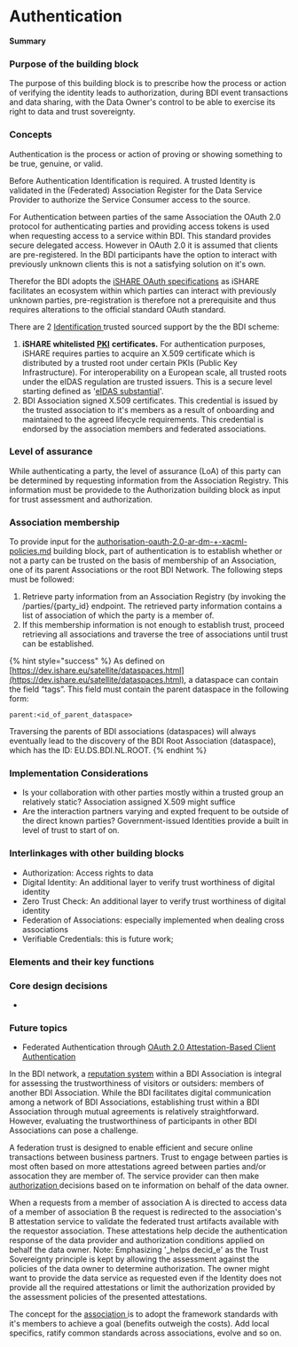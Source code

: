 # Authentication

**Summary**

### Purpose of the building block&#x20;

The purpose of this building block is to prescribe how the process or action of verifying the identity leads to authorization, during BDI event transactions and data sharing, with the Data Owner's control to be able to exercise its right to data and trust sovereignty.

### Concepts

Authentication is the process or action of proving or showing something to be true, genuine, or valid.

Before Authentication Identification is required. A trusted Identity is validated in the (Federated) Association Register for the Data Service Provider to authorize the Service Consumer access to the source.

For Authentication between parties of the same Association the OAuth 2.0 protocol for authenticating parties and providing access tokens is used when requesting access to a service within BDI. This standard provides secure delegated access. However in OAuth 2.0 it is assumed that clients are pre-registered. In the BDI participants have the option to interact with previously unknown clients this is not a satisfying solution on it's own.

Therefor the BDI adopts the [iSHARE OAuth specifications](https://ishareworks.atlassian.net/wiki/spaces/IS/pages/75235411/OAuth+2.0) as iSHARE facilitates an ecosystem within which parties can interact with previously unknown parties, pre-registration is therefore not a prerequisite and thus requires alterations to the official standard OAuth standard.

There are 2 [Identification ](digital-identity.md)trusted sourced support by the the BDI scheme:

1. **iSHARE whitelisted** [**PKI**](https://ishareworks.atlassian.net/wiki/spaces/IS/pages/70222163/PKI) **certificates.** For authentication purposes, iSHARE requires parties to acquire an X.509 certificate which is distributed by a trusted root under certain PKIs (Public Key Infrastructure). For interoperability on a European scale, all trusted roots under the eIDAS regulation are trusted issuers. This is a secure level starting defined as '[eIDAS substantial](https://ec.europa.eu/digital-building-blocks/sites/display/DIGITAL/eIDAS+Levels+of+Assurance)'.
2. BDI Association signed X.509 certificates. This credential is issued by the trusted association to it's members as a result of onboarding and maintained to the agreed lifecycle requirements. This credential is endorsed by the association members and federated associations.&#x20;

### Level of assurance

While authenticating a party, the level of assurance (LoA) of this party can be determined by requesting information from the Association Registry. This information must be providede to the Authorization building block as input for trust assessment and authorization.

### Association membership

To provide input for the [authorisation-oauth-2.0-ar-dm-+-xacml-policies.md](authorisation-oauth-2.0-ar-dm-+-xacml-policies.md "mention") building block, part of authentication is to establish whether or not a party can be trusted on the basis of membership of an Association, one of its parent Associations or the root BDI Network. The following steps must be followed:&#x20;

1. Retrieve party information from an Association Registry (by invoking the /parties/{party\_id} endpoint. The retrieved party information contains a list of association of which the party is a member of.&#x20;
2. If this membership information is not enough to establish trust, proceed retrieving all associations and traverse the tree of associations until trust can be established.&#x20;

{% hint style="success" %}
As defined on [https://dev.ishare.eu/satellite/dataspaces.html](https://dev.ishare.eu/satellite/dataspaces.html), a dataspace can contain the field “tags”. This field must contain the parent dataspace in the following form:

`parent:<id_of_parent_dataspace>`

Traversing the parents of BDI associations (dataspaces) will always eventually lead to the discovery of the BDI Root Association (dataspace), which has the ID: EU.DS.BDI.NL.ROOT.
{% endhint %}



### Implementation Considerations&#x20;

* Is your collaboration with other parties mostly within a trusted group an relatively static? Association assigned X.509 might suffice
* Are the interaction partners varying and expted frequent to be outside of the direct known parties? Government-issued Identities provide a built in level of trust to start of on.

### Interlinkages with other building blocks

* Authorization: Access rights to data
* Digital Identity: An additional layer to verify trust worthiness of digital identity
* Zero Trust Check: An additional layer to verify trust worthiness of digital identity
* Federation of Associations: especially implemented when dealing cross associations
* Verifiable Credentials: this is future work;

### Elements and their key functions

&#x20;

### Core design decisions

* &#x20;

### Future topics



* Federated Authentication through [OAuth 2.0 Attestation-Based Client Authentication](https://datatracker.ietf.org/doc/draft-ietf-oauth-attestation-based-client-auth/03/)

In the BDI network, a [reputation system](business-partner-reputation-model.md) within a BDI Association is integral for assessing the trustworthiness of visitors or outsiders: members of another BDI Association. While the BDI facilitates digital communication among a network of BDI Associations, establishing trust within a BDI Association through mutual agreements is relatively straightforward. However, evaluating the trustworthiness of participants in other BDI Associations can pose a challenge.

A federation trust is designed to enable efficient and secure online transactions between business partners. Trust to engage between parties is most often based on more attestations agreed between parties and/or assocation they are member of. The service provider can then make [authorization ](broken-reference)decisions based on te information on behalf of the data owner.

When a requests from a member of association A is directed to access data of a member of association B the request is redirected to the association's B attestation service to validate the federated trust artifacts available with the requestor association. These attestations help decide the authentication response of the data provider and authorization conditions applied on behalf the data owner. Note: Emphasizing '_helps decid_e' as the Trust Sovereignty principle is kept by allowing the assessment against the policies of the data owner to determine authorization. The owner might want to provide the data service as requested even if the Identity does not provide all the required attestations or limit the authorization provided by the assessment policies of the presented attestations.

The concept for the [association ](federation-of-associations.md)is to adopt the framework standards with it's members to achieve a goal (benefits outweigh the costs). Add local specifics, ratify common standards across associations, evolve and so on.


